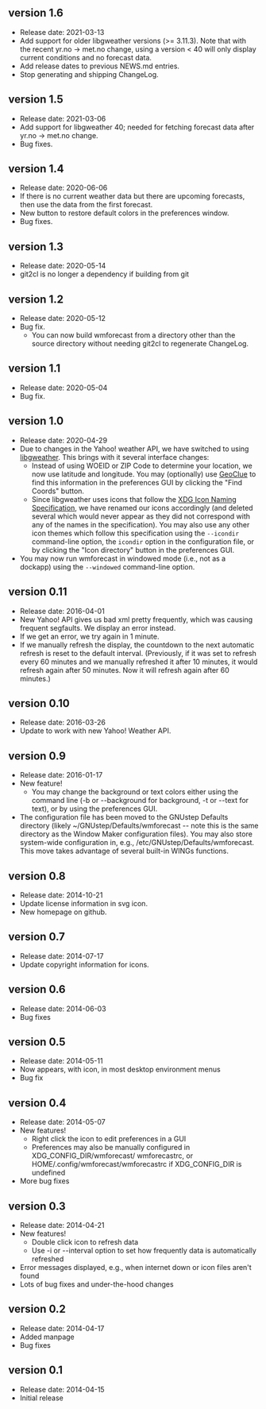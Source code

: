 version 1.6
-----------
* Release date: 2021-03-13
* Add support for older libgweather versions (>= 3.11.3).  Note that with the
  recent yr.no -> met.no change, using a version < 40 will only display current
  conditions and no forecast data.
* Add release dates to previous NEWS.md entries.
* Stop generating and shipping ChangeLog.

version 1.5
-----------
* Release date: 2021-03-06
* Add support for libgweather 40; needed for fetching forecast data after
  yr.no -> met.no change.
* Bug fixes.

version 1.4
-----------
* Release date: 2020-06-06
* If there is no current weather data but there are upcoming
  forecasts, then use the data from the first forecast.
* New button to restore default colors in the preferences window.
* Bug fixes.

version 1.3
-----------
* Release date: 2020-05-14
* git2cl is no longer a dependency if building from git

version 1.2
-----------
* Release date: 2020-05-12
* Bug fix.
  - You can now build wmforecast from a directory other than the source
    directory without needing git2cl to regenerate ChangeLog.

version 1.1
-----------
* Release date: 2020-05-04
* Bug fix.

version 1.0
-----------
* Release date: 2020-04-29
* Due to changes in the Yahoo! weather API, we have switched to using
  [libgweather](https://wiki.gnome.org/Projects/LibGWeather).
  This brings with it several interface changes:
  - Instead of using WOEID or ZIP Code to determine your location, we
    now use latitude and longitude.  You may (optionally) use
    [GeoClue](https://gitlab.freedesktop.org/geoclue/geoclue/-/wikis/home)
    to find this information in the preferences GUI by clicking the
    "Find Coords" button.
  - Since libgweather uses icons that follow the
    [XDG Icon Naming Specification](
     https://specifications.freedesktop.org/icon-naming-spec),
    we have renamed our icons accordingly (and deleted several which
	would never appear as they did not correspond with any of the names
	in the specification).  You may also use any other icon themes which
	follow this specification using the `--icondir` command-line
	option, the `icondir` option in the configuration file, or by
	clicking the "Icon directory" button in the preferences GUI.
* You may now run wmforecast in windowed mode (i.e., not as a dockapp)
  using the `--windowed` command-line option.

version 0.11
------------
* Release date: 2016-04-01
* New Yahoo! API gives us bad xml pretty frequently, which was causing
  frequent segfaults.  We display an error instead.
* If we get an error, we try again in 1 minute.
* If we manually refresh the display, the countdown to the next automatic
  refresh is reset to the default interval.  (Previously, if it was set to
  refresh every 60 minutes and we manually refreshed it after 10 minutes,
  it would refresh again after 50 minutes.  Now it will refresh again after
  60 minutes.)

version 0.10
------------
* Release date: 2016-03-26
* Update to work with new Yahoo! Weather API.

version 0.9
-----------
* Release date: 2016-01-17
* New feature!
  - You may change the background or text colors either using the command line
    (-b or --background for background, -t or --text for text), or by using the
    preferences GUI.
* The configuration file has been moved to the GNUstep Defaults directory
  (likely ~/GNUstep/Defaults/wmforecast -- note this is the same directory as
  the Window Maker configuration files).  You may also store system-wide
  configuration in, e.g., /etc/GNUstep/Defaults/wmforecast.  This move takes
  advantage of several built-in WINGs functions.

version 0.8
-----------
* Release date: 2014-10-21
* Update license information in svg icon.
* New homepage on github.

version 0.7
-----------
* Release date: 2014-07-17
* Update copyright information for icons.

version 0.6
-----------
* Release date: 2014-06-03
* Bug fixes

version 0.5
-----------
* Release date: 2014-05-11
* Now appears, with icon, in most desktop environment menus
* Bug fix

version 0.4
-----------
* Release date: 2014-05-07
* New features!
  - Right click the icon to edit preferences in a GUI
  - Preferences may also be manually configured in XDG_CONFIG_DIR/wmforecast/
    wmforecastrc, or HOME/.config/wmforecast/wmforecastrc if XDG_CONFIG_DIR is
    undefined
* More bug fixes

version 0.3
-----------
* Release date: 2014-04-21
* New features!
  - Double click icon to refresh data
  - Use -i or --interval option to set how frequently data is automatically
    refreshed
* Error messages displayed, e.g., when internet down or icon files aren't found
* Lots of bug fixes and under-the-hood changes

version 0.2
-----------
* Release date: 2014-04-17
* Added manpage
* Bug fixes

version 0.1
-----------
* Release date: 2014-04-15
* Initial release
